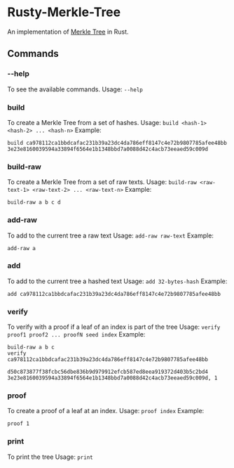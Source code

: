 # Rusty-Merkle-Tree

An implementation of [Merkle Tree](https://en.wikipedia.org/wiki/Merkle_tree) in Rust.

## Commands

### --help
To see the available commands.
Usage: `--help`

### build
To create a Merkle Tree from a set of hashes.
Usage: `build <hash-1> <hash-2> ... <hash-n>`
Example: 
``` 
build ca978112ca1bbdcafac231b39a23dc4da786eff8147c4e72b9807785afee48bb 3e23e8160039594a33894f6564e1b1348bbd7a0088d42c4acb73eeaed59c009d
```

### build-raw
To create a Merkle Tree from a set of raw texts.
Usage: `build-raw <raw-text-1> <raw-text-2> ... <raw-text-n>`
Example:
``` 
build-raw a b c d
```

### add-raw
To add to the current tree a raw text
Usage: `add-raw raw-text`
Example:
``` 
add-raw a
```

### add
To add to the current tree a hashed text
Usage: `add 32-bytes-hash`
Example:
``` 
add ca978112ca1bbdcafac231b39a23dc4da786eff8147c4e72b9807785afee48bb
```

### verify
To verify with a proof if a leaf of an index is part of the tree
Usage: `verify proof1 proof2 ... proofN seed index`
Example:
``` 
build-raw a b c
verify ca978112ca1bbdcafac231b39a23dc4da786eff8147c4e72b9807785afee48bb
                d50c873877f38fcbc56dbe836b9d979912efcb587ed8eea919372d403b5c2bd4 3e23e8160039594a33894f6564e1b1348bbd7a0088d42c4acb73eeaed59c009d, 1
```

### proof
To create a proof of a leaf at an index.
Usage: `proof index`
Example:
``` 
proof 1
```

### print
To print the tree
Usage: `print`

